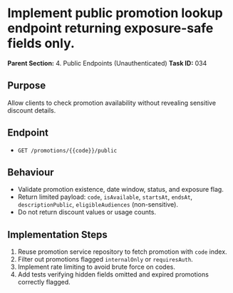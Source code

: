# Implement public promotion lookup endpoint returning exposure-safe fields only.

**Parent Section:** 4. Public Endpoints (Unauthenticated)
**Task ID:** 034

## Purpose
Allow clients to check promotion availability without revealing sensitive discount details.

## Endpoint
- `GET /promotions/{{code}}/public`

## Behaviour
- Validate promotion existence, date window, status, and exposure flag.
- Return limited payload: `code`, `isAvailable`, `startsAt`, `endsAt`, `descriptionPublic`, `eligibleAudiences` (non-sensitive).
- Do not return discount values or usage counts.

## Implementation Steps
1. Reuse promotion service repository to fetch promotion with `code` index.
2. Filter out promotions flagged `internalOnly` or `requiresAuth`.
3. Implement rate limiting to avoid brute force on codes.
4. Add tests verifying hidden fields omitted and expired promotions correctly flagged.
